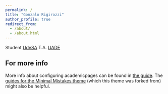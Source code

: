 ```yaml
---
permalink: /
title: "Gonzalo Rigirozzi"
author_profile: true
redirect_from: 
  - /about/
  - /about.html
---
```


Student [UdeSA](www.udesa.edu.ar)
T.A. [UADE](www.uade.edu.ar)

For more info
------
More info about configuring academicpages can be found in [the guide](https://academicpages.github.io/markdown/). The [guides for the Minimal Mistakes theme](https://mmistakes.github.io/minimal-mistakes/docs/configuration/) (which this theme was forked from) might also be helpful.
